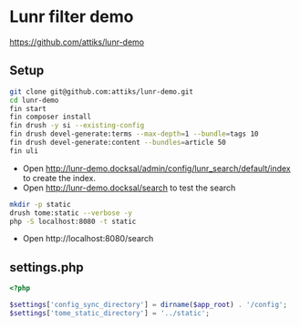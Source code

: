 # Lunr filter demo

https://github.com/attiks/lunr-demo

## Setup

```bash
git clone git@github.com:attiks/lunr-demo.git
cd lunr-demo
fin start
fin composer install
fin drush -y si --existing-config
fin drush devel-generate:terms --max-depth=1 --bundle=tags 10
fin drush devel-generate:content --bundles=article 50
fin uli
```

- Open http://lunr-demo.docksal/admin/config/lunr_search/default/index to create the index.
- Open http://lunr-demo.docksal/search to test the search

```bash
mkdir -p static
drush tome:static --verbose -y
php -S localhost:8080 -t static
```

- Open http://localhost:8080/search

## settings.php

```php
<?php

$settings['config_sync_directory'] = dirname($app_root) . '/config';
$settings['tome_static_directory'] = '../static';
```
